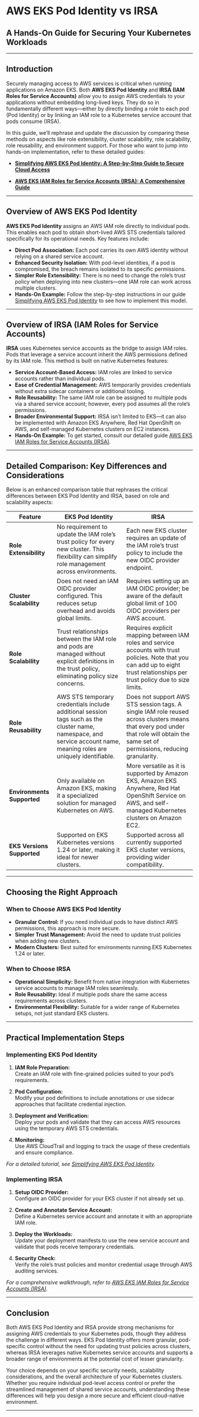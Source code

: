 # AWS EKS Pod Identity vs IRSA  
## A Hands-On Guide for Securing Your Kubernetes Workloads  

---

## Introduction

Securely managing access to AWS services is critical when running applications on Amazon EKS. Both **AWS EKS Pod Identity** and **IRSA (IAM Roles for Service Accounts)** allow you to assign AWS credentials to your applications without embedding long-lived keys. They do so in fundamentally different ways—either by directly binding a role to each pod (Pod Identity) or by linking an IAM role to a Kubernetes service account that pods consume (IRSA).

In this guide, we’ll rephrase and update the discussion by comparing these methods on aspects like role extensibility, cluster scalability, role scalability, role reusability, and environment support. For those who want to jump into hands-on implementation, refer to these detailed guides:

- **[Simplifying AWS EKS Pod Identity: A Step-by-Step Guide to Secure Cloud Access](./pod-identity/README.MD)**  

- **[AWS EKS IAM Roles for Service Accounts (IRSA): A Comprehensive Guide](./eks-irsa/README.MD)**  

---

## Overview of AWS EKS Pod Identity

**AWS EKS Pod Identity** assigns an AWS IAM role directly to individual pods. This enables each pod to obtain short-lived AWS STS credentials tailored specifically for its operational needs. Key features include:

- **Direct Pod Association:** Each pod carries its own AWS identity without relying on a shared service account.
- **Enhanced Security Isolation:** With pod-level identities, if a pod is compromised, the breach remains isolated to its specific permissions.
- **Simpler Role Extensibility:** There is no need to change the role’s trust policy when deploying into new clusters—one IAM role can work across multiple clusters.
- **Hands-On Example:** Follow the step-by-step instructions in our guide [Simplifying AWS EKS Pod Identity](./pod-identity/README.MD) to see how to implement this model.

---

## Overview of IRSA (IAM Roles for Service Accounts)

**IRSA** uses Kubernetes service accounts as the bridge to assign IAM roles. Pods that leverage a service account inherit the AWS permissions defined by its IAM role. This method is built on native Kubernetes features:

- **Service Account-Based Access:** IAM roles are linked to service accounts rather than individual pods.
- **Ease of Credential Management:** AWS temporarily provides credentials without extra sidecar containers or additional tooling.
- **Role Reusability:** The same IAM role can be assigned to multiple pods via a shared service account; however, every pod assumes all the role’s permissions.
- **Broader Environmental Support:** IRSA isn’t limited to EKS—it can also be implemented with Amazon EKS Anywhere, Red Hat OpenShift on AWS, and self-managed Kubernetes clusters on EC2 instances.
- **Hands-On Example:** To get started, consult our detailed guide [AWS EKS IAM Roles for Service Accounts (IRSA)](./eks-irsa/README.MD).

---

## Detailed Comparison: Key Differences and Considerations

Below is an enhanced comparison table that rephrases the critical differences between EKS Pod Identity and IRSA, based on role and scalability aspects:

| **Feature**             | **EKS Pod Identity**                                                                                                                                                      | **IRSA**                                                                                                                                                                                         |
|-------------------------|----------------------------------------------------------------------------------------------------------------------------------------------------------------------------|--------------------------------------------------------------------------------------------------------------------------------------------------------------------------------------------------|
| **Role Extensibility**  | No requirement to update the IAM role’s trust policy for every new cluster. This flexibility can simplify role management across environments.                           | Each new EKS cluster requires an update of the IAM role’s trust policy to include the new OIDC provider endpoint.                                                                                 |
| **Cluster Scalability** | Does not need an IAM OIDC provider configured. This reduces setup overhead and avoids global limits.                                                                        | Requires setting up an IAM OIDC provider; be aware of the default global limit of 100 OIDC providers per AWS account.                                                                              |
| **Role Scalability**    | Trust relationships between the IAM role and pods are managed without explicit definitions in the trust policy, eliminating policy size concerns.                        | Requires explicit mapping between IAM roles and service accounts with trust policies. Note that you can add up to eight trust relationships per trust policy due to size limits.              |
| **Role Reusability**    | AWS STS temporary credentials include additional session tags such as the cluster name, namespace, and service account name, meaning roles are uniquely identifiable.  | Does not support AWS STS session tags. A single IAM role reused across clusters means that every pod under that role will obtain the same set of permissions, reducing granularity.         |
| **Environments Supported** | Only available on Amazon EKS, making it a specialized solution for managed Kubernetes on AWS.                                                                               | More versatile as it is supported by Amazon EKS, Amazon EKS Anywhere, Red Hat OpenShift Service on AWS, and self-managed Kubernetes clusters on Amazon EC2.                                |
| **EKS Versions Supported**  | Supported on EKS Kubernetes versions 1.24 or later, making it ideal for newer clusters.                                                                                   | Supported across all currently supported EKS cluster versions, providing wider compatibility.                                                                                                   |

---

## Choosing the Right Approach

### When to Choose AWS EKS Pod Identity
- **Granular Control:** If you need individual pods to have distinct AWS permissions, this approach is more secure.
- **Simpler Trust Management:** Avoid the need to update trust policies when adding new clusters.
- **Modern Clusters:** Best suited for environments running EKS Kubernetes 1.24 or later.

### When to Choose IRSA
- **Operational Simplicity:** Benefit from native integration with Kubernetes service accounts to manage IAM roles seamlessly.
- **Role Reusability:** Ideal if multiple pods share the same access requirements across clusters.
- **Environmental Flexibility:** Suitable for a wider range of Kubernetes setups, not just standard EKS clusters.

---

## Practical Implementation Steps

### Implementing EKS Pod Identity

1. **IAM Role Preparation:**  
   Create an IAM role with fine-grained policies suited to your pod’s requirements.

2. **Pod Configuration:**  
   Modify your pod definitions to include annotations or use sidecar approaches that facilitate credential injection.

3. **Deployment and Verification:**  
   Deploy your pods and validate that they can access AWS resources using the temporary AWS STS credentials.

4. **Monitoring:**  
   Use AWS CloudTrail and logging to track the usage of these credentials and ensure compliance.

*For a detailed tutorial, see [Simplifying AWS EKS Pod Identity](./pod-identity/README.MD).*

### Implementing IRSA

1. **Setup OIDC Provider:**  
   Configure an OIDC provider for your EKS cluster if not already set up.

2. **Create and Annotate Service Account:**  
   Define a Kubernetes service account and annotate it with an appropriate IAM role.

3. **Deploy the Workloads:**  
   Update your deployment manifests to use the new service account and validate that pods receive temporary credentials.

4. **Security Check:**  
   Verify the role’s trust policies and monitor credential usage through AWS auditing services.

*For a comprehensive walkthrough, refer to [AWS EKS IAM Roles for Service Accounts (IRSA)](./eks-irsa/README.MD).*

---

## Conclusion

Both AWS EKS Pod Identity and IRSA provide strong mechanisms for assigning AWS credentials to your Kubernetes pods, though they address the challenge in different ways. EKS Pod Identity offers more granular, pod-specific control without the need for updating trust policies across clusters, whereas IRSA leverages native Kubernetes service accounts and supports a broader range of environments at the potential cost of lesser granularity.

Your choice depends on your specific security needs, scalability considerations, and the overall architecture of your Kubernetes clusters. Whether you require individual pod-level access control or prefer the streamlined management of shared service accounts, understanding these differences will help you design a more secure and efficient cloud-native environment.

---
 